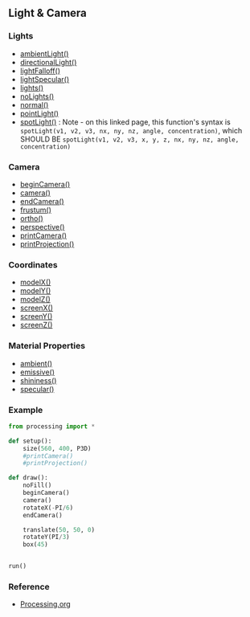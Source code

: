 ## Light & Camera

### Lights

* [ambientLight()](http://processing.org/reference/ambientLight_.html)
* [directionalLight()](http://processing.org/reference/directionalLight_.html)
* [lightFalloff()](http://processing.org/reference/lightFalloff_.html)
* [lightSpecular()](http://processing.org/reference/lightSpecular_.html)
* [lights()](http://processing.org/reference/lights_.html)
* [noLights()](http://processing.org/reference/noLights_.html)
* [normal()](http://processing.org/reference/normal_.html)
* [pointLight()](http://processing.org/reference/pointLight_.html)
* [spotLight()](http://processing.org/reference/spotLight_.html) : Note - on this linked page, this function's syntax is `spotLight(v1, v2, v3, nx, ny, nz, angle, concentration)`, which SHOULD BE `spotLight(v1, v2, v3, x, y, z, nx, ny, nz, angle, concentration)`

### Camera

* [beginCamera()](http://processing.org/reference/beginCamera_.html)
* [camera()](http://processing.org/reference/camera_.html)
* [endCamera()](http://processing.org/reference/endCamera_.html)
* [frustum()](http://processing.org/reference/frustum_.html)
* [ortho()](http://processing.org/reference/ortho_.html)
* [perspective()](http://processing.org/reference/perspective_.html)
* [printCamera()](http://processing.org/reference/printCamera_.html)
* [printProjection()](http://processing.org/reference/printProjection_.html)

### Coordinates

* [modelX()](http://processing.org/reference/modelX_.html)
* [modelY()](http://processing.org/reference/modelY_.html)
* [modelZ()](http://processing.org/reference/modelZ_.html)
* [screenX()](http://processing.org/reference/screenX_.html)
* [screenY()](http://processing.org/reference/screenY_.html)
* [screenZ()](http://processing.org/reference/screenZ_.html)

### Material Properties

* [ambient()](http://processing.org/reference/ambient_.html)
* [emissive()](http://processing.org/reference/emissive_.html)
* [shininess()](http://processing.org/reference/shininess_.html)
* [specular()](http://processing.org/reference/specular_.html)

### Example

```python
from processing import *

def setup():
    size(560, 400, P3D)
    #printCamera()
    #printProjection()

def draw():
    noFill()
    beginCamera()
    camera()
    rotateX(-PI/6)
    endCamera()

    translate(50, 50, 0)
    rotateY(PI/3)
    box(45)


run()
```

### Reference

* [Processing.org](http://processing.org/reference/)

